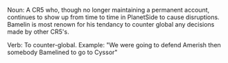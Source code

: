 Noun: A CR5 who, though no longer maintaining a permanent account,
continues to show up from time to time in PlanetSide to cause
disruptions. Bamelin is most renown for his tendancy to counter global
any decisions made by other CR5's.

Verb: To counter-global. Example: "We were going to defend Amerish then
somebody Bamelined to go to Cyssor"

<!--[Category:Terminology](../Category:Terminology.md)-->
